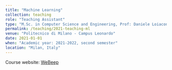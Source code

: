 ```yaml
---
title: "Machine Learning"
collection: teaching
role: "Teaching Assistant"
type: "M.Sc. in Computer Science and Engineering, Prof: Daniele Loiacono"
permalink: /teaching/2021-teaching-ml
venue: "Politecnico di Milano - Campus Leonardo"
date: 2021-01-01
when: "Academic year: 2021-2022, second semester"
location: "Milan, Italy"
---
```


Course website: [WeBeep](https://webeep.polimi.it/course/view.php?id=201) 
